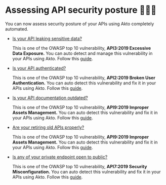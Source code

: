 # Assessing API security posture 👨🏽‍💻

You can now assess security posture of your APIs using Akto completely automated.&#x20;

*   [Is your API leaking sensitive data? ](../sensitive-data.md)

    This is one of the OWASP top 10 vulnerability, **API3:2019 Excessive Data Exposure.** You can auto detect and manage this vulnerability in your APIs using Akto. Follow this [guide](../sensitive-data.md).&#x20;
*   [Is your API authenticated?](unauthenticated-apis.md)

    This is one of the OWASP top 10 vulnerability, **API2:2019 Broken User Authentication.** You can auto detect this vulnerability and fix it in your APIs using Akto. Follow this [guide](unauthenticated-apis.md).
*   [Is your API documentation outdated?](handeling-shadow-apis.md)

    This is one of the OWASP top 10 vulnerability, **API9:2019 Improper Assets Management.** You can auto detect this vulnerability and fix it in your APIs using Akto. Follow this [guide](handeling-shadow-apis.md).
*   [Are your retiring old APIs properly?](handeling-zombie-apis.md)

    This is one of the OWASP top 10 vulnerability, **API9:2019 Improper Assets Management.** You can auto detect this vulnerability and fix it in your APIs using Akto. Follow this [guide](handeling-zombie-apis.md).
*   [Is any of your private endpoint open to public?](securing-private-apis-open-to-public.md)

    This is one of the OWASP top 10 vulnerability, **API7:2019 Security Misconfiguration.** You can auto detect this vulnerability and fix it in your APIs using Akto. Follow this [guide](securing-private-apis-open-to-public.md).





